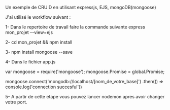 Un exemple de CRU D en utilisant expressjs, EJS, mongoDB(mongoose)

J'ai utilisé le workflow suivant :

1- Dans le repertoire de travail faire la commande suivante express mon_projet --view=ejs

2- cd mon_projet && npm install

3- npm install mongoose --save

4- Dans le fichier app.js

var mongoose = require('mongoose');
mongoose.Promise = global.Promise;

mongoose.connect('mongodb://localhost/[nom_de_votre_base]')
  .then(() =>  console.log('connection succesful'))

5- A partir de cette etape vous pouvez lancer nodemon apres avoir changer votre port.

